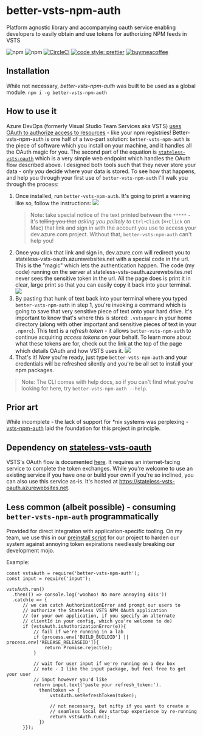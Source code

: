 # better-vsts-npm-auth

Platform agnostic library and accompanying oauth service enabling developers to easily obtain and use tokens for authorizing NPM feeds in VSTS

![npm](https://img.shields.io/npm/v/better-vsts-npm-auth)
![npm](https://img.shields.io/npm/dw/better-vsts-npm-auth)
[![CircleCI](https://circleci.com/gh/zumwald/better-vsts-npm-auth/tree/master.svg?style=svg)](https://circleci.com/gh/zumwald/better-vsts-npm-auth/tree/master)
[![code style: prettier](https://img.shields.io/badge/code_style-prettier-ff69b4.svg?style=flat-square)](https://github.com/prettier/prettier)
[![buymeacoffee](https://img.shields.io/badge/buymeacoffee-Dan%20Zumwalt-yellow?style=plastic&logo=%20buymeacoffee)](https://buymeacoffee.com/danzumwalt)

## Installation

While not necessary, _better-vsts-npm-auth_ was built to be used as a global module.
`npm i -g better-vsts-npm-auth`

## How to use it

Azure DevOps (formerly Visual Studio Team Services aka VSTS) [uses OAuth to authorize access to resources](https://docs.microsoft.com/en-us/azure/devops/integrate/get-started/authentication/oauth?view=azure-devops) - like your npm registries! Better-vsts-npm-auth is one half of a two-part solution: `better-vsts-npm-auth` is the piece of software which you install on your machine, and it handles all the OAuth magic for you. The second part of the equation is [`stateless-vsts-oauth`](https://github.com/zumwald/stateless-vsts-oauth) which is a very simple web endpoint which handles the OAuth flow described above. I designed both tools such that they never store your data - only _you_ decide where your data is stored. To see how that happens, and help you through your first use of `better-vsts-npm-auth` I'll walk you through the process:

1. Once installed, run `better-vsts-npm-auth`. It's going to print a warning like so, follow the instructions:
   ![](docs/assets/example-first-run.jpg)
   > Note: take special notice of the text printed between the `*****` - it's <s>telling you that</s> _asking you politely to_ `Ctrl+Click` (`⌘+Click` on Mac) that link and sign in with the account you use to access your dev.azure.com project. Without that, `better-vsts-npm-auth` can't help you!
2. Once you click that link and sign in, dev.azure.com will redirect you to stateless-vsts-oauth.azurewebsites.net with a special code in the url. This is the "magic" which lets the authentication happen. The code (my code) running on the server at stateless-vsts-oauth.azurewebsites.net never sees the sensitive token in the url. All the page does is print it in clear, large print so that you can easily copy it back into your terminal.
   ![](docs/assets/example-stateless-vsts-oauth-callback.jpg)
3. By pasting that hunk of text back into your terminal where you typed `better-vsts-npm-auth` in step 1, you're invoking a command which is going to save that very sensitive piece of text onto your hard drive. It's important to know that's where this is stored: `.vstsnpmrc` in your home directory (along with other important and sensitive pieces of text in your `.npmrc`). This text is a _refresh token_ - it allows `better-vsts-npm-auth` to continue acquiring _access tokens_ on your behalf. To learn more about what these tokens are for, check out the link at the top of the page which details OAuth and how VSTS uses it.
   ![](docs/assets/example-save-refresh-token.jpg)
4. That's it! _Now_ you're ready, just type `better-vsts-npm-auth` and your credentials will be refreshed silently and you're be all set to install your npm packages.

> Note: The CLI comes with help docs, so if you can't find what you're looking for here, try `better-vsts-npm-auth --help`.

## Prior art

While incomplete - the lack of support for \*nix systems was perplexing - [vsts-npm-auth](https://www.npmjs.com/package/vsts-npm-auth) laid the foundation for this project in principle.

## Dependency on [stateless-vsts-oauth](https://github.com/zumwald/stateless-vsts-oauth)

VSTS's OAuth flow is documented [here](https://docs.microsoft.com/en-us/vsts/integrate/get-started/authentication/oauth). It requires an internet-facing service to complete the token exchanges. While you're welcome to use an existing service if you have one or build your own if you're so inclined, you can also use this service as-is. It's hosted at https://stateless-vsts-oauth.azurewebsites.net.

## Less common (albeit possible) - consuming `better-vsts-npm-auth` programmatically

Provided for direct integration with application-specific tooling. On my team, we use this in our [preinstall script](https://docs.npmjs.com/misc/scripts) for our project to harden our system against annoying token expirations needlessly breaking our development mojo.

Example:

```
const vstsAuth = require('better-vsts-npm-auth');
const input = require('input');

vstsAuth.run()
  .then(() => console.log('woohoo! No more annoying 401s'))
  .catch(e => {
      // we can catch AuthorizationError and prompt our users to
      // authorize the Stateless VSTS NPM OAuth application
      // (or your own application, if you specify an alternate
      // clientId in your config, which you're welcome to do)
      if (vstsAuth.isAuthorizationError(e)){
          // fail if we're running in a lab
          if (process.env['BUILD_BUILDID'] || process.env['RELEASE_RELEASEID']){
              return Promise.reject(e);
          }

          // wait for user input if we're running on a dev box
          // note - I like the input package, but feel free to get your user
          // input however you'd like
          return input.text('paste your refresh_token:').
            then(token => {
                vstsAuth.setRefreshToken(token);

                // not necessary, but nifty if you want to create a
                // seamless local dev startup experience by re-running
                return vstsAuth.run();
            })
      }});
```
